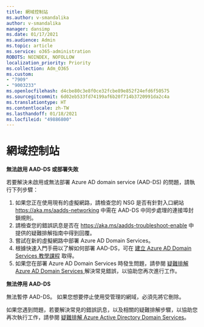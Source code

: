 ```yaml
---
title: 網域控制站
ms.author: v-smandalika
author: v-smandalika
manager: dansimp
ms.date: 01/17/2021
ms.audience: Admin
ms.topic: article
ms.service: o365-administration
ROBOTS: NOINDEX, NOFOLLOW
localization_priority: Priority
ms.collection: Adm_O365
ms.custom:
- "7909"
- "9003233"
ms.openlocfilehash: d4cbe80c3e8f0ce32fcbe89e852f24efd6f50575
ms.sourcegitcommit: 6d02eb533fd74199af6b20f714b3720991da2c4a
ms.translationtype: HT
ms.contentlocale: zh-TW
ms.lasthandoff: 01/18/2021
ms.locfileid: "49886800"
---
```

# <a name="domain-controller"></a>網域控制站

**無法啟用 AAD-DS 或部署失敗**

若要解決未啟用或無法部署 Azure AD domain service (AAD-DS) 的問題，請執行下列步驟：

1. 如果您正在使用現有的虛擬網路，請檢查您的 NSG 是否有針對入口網站 https://aka.ms/aadds-networking 中需在 AAD-DS 中同步處理的連接埠封鎖規則。
2. 請檢查您的錯誤訊息是否在 https://aka.ms/aadds-troubleshoot-enable 中提供的疑難排解指南中得到回覆。
3. 嘗試在新的虛擬網路中部署 Azure AD Domain Services。
4. 根據快速入門手冊以了解如何部署 AAD-DS，可在 [建立 Azure AD Domain Services 教學課程](https://docs.microsoft.com/azure/active-directory-domain-services/tutorial-create-instance) 取得。
5. 如果您在部署 Azure AD Domain Services 時發生問題，請參閱 [疑難排解 Azure AD Domain Services ](https://docs.microsoft.com/azure/active-directory-domain-services/troubleshoot) 解決常見錯誤，以協助您再次進行工作。 

**無法停用 AAD-DS**

無法暫停 AAD-DS。 如果您想要停止使用受管理的網域，必須先將它刪除。

如果您遇到問題，若要解決常見的錯誤訊息，以及相關的疑難排解步驟，以協助您再次執行工作，請參閱 [疑難排解 Azure Active Directory Domain Services](https://docs.microsoft.com/azure/active-directory-domain-services/troubleshoot)。
